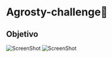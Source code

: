 # Agrosty-challenge🚀

## Objetivo

![ScreenShot](https://raw.github.com/JessVel/Agrosty-challenge/master/design/pantalla1.png) 
![ScreenShot](https://raw.github.com/JessVel/Agrosty-challenge/master/design/login.jpg) 

